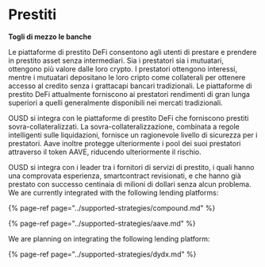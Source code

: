 # Prestiti

**Togli di mezzo le banche**

Le piattaforme di prestito DeFi consentono agli utenti di prestare e prendere in prestito asset senza intermediari. Sia i prestatori sia i mutuatari, ottengono più valore dalle loro crypto. I prestatori ottengono interessi, mentre i mutuatari depositano le loro cripto come collaterali per ottenere accesso al credito senza i grattacapi bancari tradizionali. Le piattaforme di prestito DeFi attualmente forniscono ai prestatori rendimenti di gran lunga superiori a quelli generalmente disponibili nei mercati tradizionali.

OUSD si integra con le piattaforme di prestito DeFi che forniscono prestiti sovra-collateralizzati. La sovra-collateralizzazione, combinata a regole intelligenti sulle liquidazioni, fornisce un ragionevole livello di sicurezza per i prestatori. Aave inoltre protegge ulteriormente i pool dei suoi prestatori attraverso il token AAVE, riducendo ulteriormente il rischio.

OUSD si integra con i leader tra i fornitori di servizi di prestito, i quali hanno una comprovata esperienza, smartcontract revisionati, e che hanno già prestato con successo centinaia di milioni di dollari senza alcun problema. We are currently integrated with the following lending platforms:

{% page-ref page="../supported-strategies/compound.md" %}

{% page-ref page="../supported-strategies/aave.md" %}

We are planning on integrating the following lending platform:

{% page-ref page="../supported-strategies/dydx.md" %}











